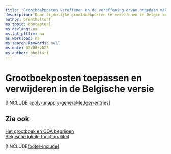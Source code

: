 ```yaml
---
title: 'Grootboekposten vereffenen en de vereffening ervan ongedaan maken [BE]'
description: Door tijdelijke grootboekposten te vereffenen in België kunnen bedrijven werken met tijdelijke rekeningen en transferrekeningen in het grootboek.
author: brentholtorf
ms.topic: conceptual
ms.devlang: na
ms.tgt_pltfrm: na
ms.workload: na
ms.search.keywords: null
ms.date: 03/06/2023
ms.author: bholtorf
---
```

# <a name="apply-and-unapply-general-ledger-entries-in-the-belgian-version"></a><a name="apply-and-unapply-general-ledger-entries-in-the-belgian-version"></a><a name="apply-and-unapply-general-ledger-entries-in-the-belgian-version"></a>Grootboekposten toepassen en verwijderen in de Belgische versie

[!INCLUDE [apply-unapply-general-ledger-entries](../includes/BENL/apply-unapply-general-ledger-entries.md)]

## <a name="see-also"></a><a name="see-also"></a><a name="see-also"></a>Zie ook

[Het grootboek en COA begrijpen](../../finance-general-ledger.md)  
[Belgische lokale functionaliteit](belgium-local-functionality.md)


[!INCLUDE[footer-include](../../includes/footer-banner.md)]
